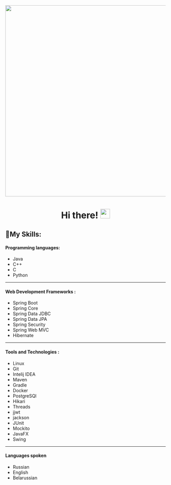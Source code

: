 <div id="header" align="center">
  <img src="https://media1.tenor.com/m/LSDeBe2JAfoAAAAC/cat-coding.gif" width="600"/>
</div>
<h1 align="center">
  Hi there!
  <img src="https://media.giphy.com/media/hvRJCLFzcasrR4ia7z/giphy.gif" width="30px"/>
</h1>

<h2>

  🚀My Skills:
</h2>

#### Programming languages:
- Java
- C++
- C
- Python

---

#### Web Development Frameworks :
- Spring Boot
- Spring Core
- Spring Data JDBC
- Spring Data JPA
- Spring Security
- Spring Web MVC
- Hibernate

---

#### Tools and Technologies :
- Linux
- Git
- Intelij IDEA
- Maven
- Gradle
- Docker
- PostgreSQl
- Hikari
- Threads
- jjwt
- jackson
- JUnit
- Mockito
- JavaFX
- Swing

---

#### Languages spoken
- Russian
- English
- Belarussian
<!--https://media.giphy.com/media/v1.Y2lkPTc5MGI3NjExaHZvMDJ4dXp3cTdrenZvMzB6bHRvaTVscGQ5czdpemViNDFtOHkxbCZlcD12MV9pbnRlcm5hbF9naWZfYnlfaWQmY3Q9Zw/aEwLTJvYxwo1L09oyP/giphy.gif
https://media.giphy.com/media/v1.Y2lkPTc5MGI3NjExazh1ZjM0d2I0OGNmbHk1Yjh5OGE2bG9hM2ZmbnN2NHdtMnp1d3dnOSZlcD12MV9pbnRlcm5hbF9naWZfYnlfaWQmY3Q9Zw/ZkVIzvAEUA4ISI6WpO/giphy.gif




**AndreyChuravskiy/AndreyChuravskiy** is a ✨ _special_ ✨ repository because its `README.md` (this file) appears on your GitHub profile.

Here are some ideas to get you started:

- 🔭 I’m currently working on ...
- 🌱 I’m currently learning ...
- 👯 I’m looking to collaborate on ...
- 🤔 I’m looking for help with ...
- 💬 Ask me about ...
- 📫 How to reach me: ...
- 😄 Pronouns: ...
- ⚡ Fun fact: ...
-->
